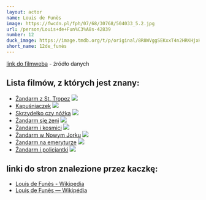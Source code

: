 ```yaml
---
layout: actor
name: Louis de Funès
image: https://fwcdn.pl/fph/07/68/30768/504033_5.2.jpg
url: /person/Louis+de+Fun%C3%A8s-42839
number: 12
duck_image: https://image.tmdb.org/t/p/original/8R8WVggSEKxxT4n2HRKHjxHrIQZ.jpg
short_name: 12de_funès
---
```

[link do filmweba](https://www.filmweb.pl/person/Louis+de+Fun%C3%A8s-42839) - źródło danych

## Lista filmów, z których jest znany:
- [Żandarm z St. Tropez](https://www.filmweb.pl/film/%C5%BBandarm+z+St.+Tropez-1964-30768)
![](https://fwcdn.pl/fpo/07/68/30768/7396091_1.7.webp)
- [Kapuśniaczek](https://www.filmweb.pl/film/Kapu%C5%9Bniaczek-1981-30792)
![](https://fwcdn.pl/fpo/07/92/30792/6958605_2.7.webp)
- [Skrzydełko czy nóżka](https://www.filmweb.pl/film/Skrzyde%C5%82ko+czy+n%C3%B3%C5%BCka-1976-30788)
![](https://fwcdn.pl/fpo/07/88/30788/8029186_1.7.webp)
- [Żandarm się żeni](https://www.filmweb.pl/film/%C5%BBandarm+si%C4%99+%C5%BCeni-1968-30781)
![](https://fwcdn.pl/fpo/07/81/30781/7396093_1.7.webp)
- [Żandarm i kosmici](https://www.filmweb.pl/film/%C5%BBandarm+i+kosmici-1979-30790)
![](https://fwcdn.pl/fpo/07/90/30790/7395532_1.7.webp)
- [Żandarm w Nowym Jorku](https://www.filmweb.pl/film/%C5%BBandarm+w+Nowym+Jorku-1965-30775)
![](https://fwcdn.pl/fpo/07/75/30775/6960215_1.7.webp)
- [Żandarm na emeryturze](https://www.filmweb.pl/film/%C5%BBandarm+na+emeryturze-1970-30785)
![](https://fwcdn.pl/fpo/07/85/30785/7396069_1.7.webp)
- [Żandarm i policjantki](https://www.filmweb.pl/film/%C5%BBandarm+i+policjantki-1982-30793)
![](https://fwcdn.pl/fpo/07/93/30793/7396072_1.7.webp)


## linki do stron znalezione przez kaczkę:
- [Louis de Funès - Wikipedia](https://en.wikipedia.org/wiki/Louis_de_Funès)
- [Louis de Funès — Wikipédia](https://fr.wikipedia.org/wiki/Louis_de_Funès)
